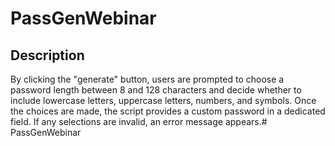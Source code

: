 # PassGenWebinar

## Description
By clicking the "generate" button, users are prompted to choose a password length between 8 and 128 characters and decide whether to include lowercase letters, uppercase letters, numbers, and symbols. Once the choices are made, the script provides a custom password in a dedicated field. If any selections are invalid, an error message appears.# PassGenWebinar
